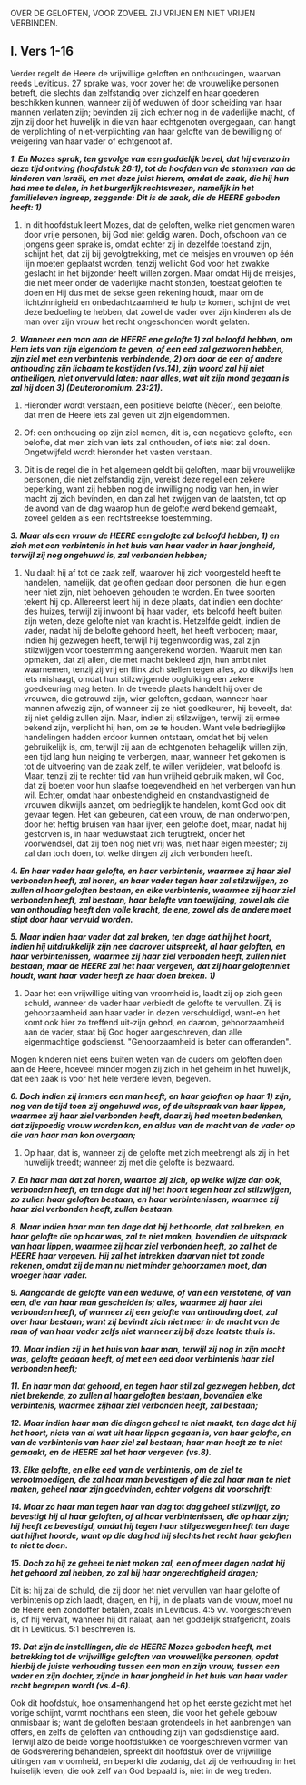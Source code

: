 OVER DE GELOFTEN, VOOR ZOVEEL ZIJ VRIJEN EN NIET VRIJEN VERBINDEN.

## I. Vers 1-16
Verder regelt de Heere de vrijwillige geloften en onthoudingen, waarvan reeds Leviticus. 27 sprake was, voor zover het de vrouwelijke personen betreft, die slechts dan zelfstandig over zichzelf en haar goederen beschikken kunnen, wanneer zij òf weduwen òf door scheiding van haar mannen verlaten zijn; bevinden zij zich echter nog in de vaderlijke macht, of zijn zij door het huwelijk in die van haar echtgenoten overgegaan, dan hangt de verplichting of niet-verplichting van haar gelofte van de bewilliging of weigering van haar vader of echtgenoot af.

***1. En Mozes sprak, ten gevolge van een goddelijk bevel, dat hij evenzo in deze tijd ontving (hoofdstuk 28:1), tot de hoofden van de stammen van de kinderen van Israël, en met deze juist hierom, omdat de zaak, die hij hun had mee te delen, in het burgerlijk rechtswezen, namelijk in het familieleven ingreep, zeggende: Dit is de zaak, die de HEERE geboden heeft: 1)***

1) In dit hoofdstuk leert Mozes, dat de geloften, welke niet genomen waren door vrije personen, bij God niet geldig waren. Doch, ofschoon van de jongens geen sprake is, omdat echter zij in dezelfde toestand zijn, schijnt het, dat zij bij gevolgtrekking, met de meisjes en vrouwen op één lijn moeten geplaatst worden, tenzij wellicht God voor het zwakke geslacht in het bijzonder heeft willen zorgen. Maar omdat Hij de meisjes, die niet meer onder de vaderlijke macht stonden, toestaat geloften te doen en Hij dus met de sekse geen rekening houdt, maar om de lichtzinnigheid en onbedachtzaamheid te hulp te komen, schijnt de wet deze bedoeling te hebben, dat zowel de vader over zijn kinderen als de man over zijn vrouw het recht ongeschonden wordt gelaten.

***2. Wanneer een man aan de HEERE ene gelofte 1) zal beloofd hebben, om Hem iets van zijn eigendom te geven, of een eed zal gezworen hebben, zijn ziel met een verbintenis verbindende, 2) om door de een of andere onthouding zijn lichaam te kastijden (vs.14), zijn woord zal hij niet ontheiligen, niet onvervuld laten: naar alles, wat uit zijn mond gegaan is zal hij doen 3) (Deuteronomium. 23:21).***

1) Hieronder wordt verstaan, een positieve belofte (Nèder), een belofte, dat men de Heere iets zal geven uit zijn eigendommen.

2) Of: een onthouding op zijn ziel nemen, dit is, een negatieve gelofte, een belofte, dat men zich van iets zal onthouden, of iets niet zal doen. Ongetwijfeld wordt hieronder het vasten verstaan.

3) Dit is de regel die in het algemeen geldt bij geloften, maar bij vrouwelijke personen, die niet zelfstandig zijn, vereist deze regel een zekere beperking, want zij hebben nog de inwilliging nodig van hen, in wier macht zij zich bevinden, en dan zal het zwijgen van de laatsten, tot op de avond van de dag waarop hun de gelofte werd bekend gemaakt, zoveel gelden als een rechtstreekse toestemming.

***3. Maar als een vrouw de HEERE een gelofte zal beloofd hebben, 1) en zich met een verbintenis in het huis van haar vader in haar jongheid, terwijl zij nog ongehuwd is, zal verbonden hebben;***

1) Nu daalt hij af tot de zaak zelf, waarover hij zich voorgesteld heeft te handelen, namelijk, dat geloften gedaan door personen, die hun eigen heer niet zijn, niet behoeven gehouden te worden. En twee soorten tekent hij op. Allereerst leert hij in deze plaats, dat indien een dochter des huizes, terwijl zij inwoont bij haar vader, iets beloofd heeft buiten zijn weten, deze gelofte niet van kracht is. Hetzelfde geldt, indien de vader, nadat hij de belofte gehoord heeft, het heeft verboden; maar, indien hij gezwegen heeft, terwijl hij tegenwoordig was, zal zijn stilzwijgen voor toestemming aangerekend worden. Waaruit men kan opmaken, dat zij allen, die met macht bekleed zijn, hun ambt niet waarnemen, tenzij zij vrij en flink zich stellen tegen alles, zo dikwijls hen iets mishaagt, omdat hun stilzwijgende oogluiking een zekere goedkeuring mag heten. In de tweede plaats handelt hij over de vrouwen, die getrouwd zijn, wier geloften, gedaan, wanneer haar mannen afwezig zijn, of wanneer zij ze niet goedkeuren, hij beveelt, dat zij niet geldig zullen zijn. Maar, indien zij stilzwijgen, terwijl zij ermee bekend zijn, verplicht hij hen, om ze te houden. Want vele bedrieglijke handelingen hadden erdoor kunnen ontstaan, omdat het bij velen gebruikelijk is, om, terwijl zij aan de echtgenoten behagelijk willen zijn, een tijd lang hun neiging te verbergen, maar, wanneer het gekomen is tot de uitvoering van de zaak zelf, te willen verijdelen, wat beloofd is. Maar, tenzij zij te rechter tijd van hun vrijheid gebruik maken, wil God, dat zij boeten voor hun slaafse toegevendheid en het verbergen van hun wil. Echter, omdat haar onbestendigheid en onstandvastigheid de vrouwen dikwijls aanzet, om bedrieglijk te handelen, komt God ook dit gevaar tegen. Het kan gebeuren, dat een vrouw, de man onderworpen, door het heftig bruisen van haar ijver, een gelofte doet, maar, nadat hij gestorven is, in haar weduwstaat zich terugtrekt, onder het voorwendsel, dat zij toen nog niet vrij was, niet haar eigen meester; zij zal dan toch doen, tot welke dingen zij zich verbonden heeft.

***4. En haar vader haar gelofte, en haar verbintenis, waarmee zij haar ziel verbonden heeft, zal horen, en haar vader tegen haar zal stilzwijgen, zo zullen al haar geloften bestaan, en elke verbintenis, waarmee zij haar ziel verbonden heeft, zal bestaan, haar belofte van toewijding, zowel als die van onthouding heeft dan volle kracht, de ene, zowel als de andere moet stipt door haar vervuld worden.***

***5. Maar indien haar vader dat zal breken, ten dage dat hij het hoort, indien hij uitdrukkelijk zijn nee daarover uitspreekt, al haar geloften, en haar verbintenissen, waarmee zij haar ziel verbonden heeft, zullen niet bestaan; maar de HEERE zal het haar vergeven, dat zij haar geloftenniet houdt, want haar vader heeft ze haar doen breken. 1)***

1) Daar het een vrijwillige uiting van vroomheid is, laadt zij op zich geen schuld, wanneer de vader haar verbiedt de gelofte te vervullen. Zij is gehoorzaamheid aan haar vader in dezen verschuldigd, want-en het komt ook hier zo treffend uit-zijn gebod, en daarom, gehoorzaamheid aan de vader, staat bij God hoger aangeschreven, dan alle eigenmachtige godsdienst. "Gehoorzaamheid is beter dan offeranden".

Mogen kinderen niet eens buiten weten van de ouders om geloften doen aan de Heere, hoeveel minder mogen zij zich in het geheim in het huwelijk, dat een zaak is voor het hele verdere leven, begeven.

***6. Doch indien zij immers een man heeft, en haar geloften op haar 1) zijn, nog van de tijd toen zij ongehuwd was, of de uitspraak van haar lippen, waarmee zij haar ziel verbonden heeft, daar zij had moeten bedenken, dat zijspoedig vrouw worden kon, en aldus van de macht van de vader op die van haar man kon overgaan;***

1) Op haar, dat is, wanneer zij de gelofte met zich meebrengt als zij in het huwelijk treedt; wanneer zij met die gelofte is bezwaard.

***7. En haar man dat zal horen, waartoe zij zich, op welke wijze dan ook, verbonden heeft, en ten dage dat hij het hoort tegen haar zal stilzwijgen, zo zullen haar geloften bestaan, en haar verbintenissen, waarmee zij haar ziel verbonden heeft, zullen bestaan.***

***8. Maar indien haar man ten dage dat hij het hoorde, dat zal breken, en haar gelofte die op haar was, zal te niet maken, bovendien de uitspraak van haar lippen, waarmee zij haar ziel verbonden heeft, zo zal het de HEERE haar vergeven. Hij zal het intrekken daarvan niet tot zonde rekenen, omdat zij de man nu niet minder gehoorzamen moet, dan vroeger haar vader.***

***9. Aangaande de gelofte van een weduwe, of van een verstotene, of van een, die van haar man gescheiden is; alles, waarmee zij haar ziel verbonden heeft, of wanneer zij een gelofte van onthouding doet, zal over haar bestaan; want zij bevindt zich niet meer in de macht van de man of van haar vader zelfs niet wanneer zij bij deze laatste thuis is.***

***10. Maar indien zij in het huis van haar man, terwijl zij nog in zijn macht was, gelofte gedaan heeft, of met een eed door verbintenis haar ziel verbonden heeft;***

***11. En haar man dat gehoord, en tegen haar stil zal gezwegen hebben, dat niet brekende, zo zullen al haar geloften bestaan, bovendien elke verbintenis, waarmee zijhaar ziel verbonden heeft, zal bestaan;***

***12. Maar indien haar man die dingen geheel te niet maakt, ten dage dat hij het hoort, niets van al wat uit haar lippen gegaan is, van haar gelofte, en van de verbintenis van haar ziel zal bestaan; haar man heeft ze te niet gemaakt, en de HEERE zal het haar vergeven (vs.8).***

***13. Elke gelofte, en elke eed van de verbintenis, om de ziel te verootmoedigen, die zal haar man bevestigen of die zal haar man te niet maken, geheel naar zijn goedvinden, echter volgens dit voorschrift:***

***14. Maar zo haar man tegen haar van dag tot dag geheel stilzwijgt, zo bevestigt hij al haar geloften, of al haar verbintenissen, die op haar zijn; hij heeft ze bevestigd, omdat hij tegen haar stilgezwegen heeft ten dage dat hijhet hoorde, want op die dag had hij slechts het recht haar geloften te niet te doen.***

***15. Doch zo hij ze geheel te niet maken zal, een of meer dagen nadat hij het gehoord zal hebben, zo zal hij haar ongerechtigheid dragen;***

Dit is: hij zal de schuld, die zij door het niet vervullen van haar gelofte of verbintenis op zich laadt, dragen, en hij, in de plaats van de vrouw, moet nu de Heere een zondoffer betalen, zoals in Leviticus. 4:5 vv. voorgeschreven is, of hij vervalt, wanneer hij dit nalaat, aan het goddelijk strafgericht, zoals dit in Leviticus. 5:1 beschreven is.

***16. Dat zijn de instellingen, die de HEERE Mozes geboden heeft, met betrekking tot de vrijwillige geloften van vrouwelijke personen, opdat hierbij de juiste verhouding tussen een man en zijn vrouw, tussen een vader en zijn dochter, zijnde in haar jongheid in het huis van haar vader recht begrepen wordt (vs.4-6).***

Ook dit hoofdstuk, hoe onsamenhangend het op het eerste gezicht met het vorige schijnt, vormt nochthans een steen, die voor het gehele gebouw onmisbaar is; want de geloften bestaan grotendeels in het aanbrengen van offers, en zelfs de geloften van onthouding zijn van godsdienstige aard. Terwijl alzo de beide vorige hoofdstukken de voorgeschreven vormen van de Godsverering behandelen, spreekt dit hoofdstuk over de vrijwillige uitingen van vroomheid, en beperkt die zodanig, dat zij de verhouding in het huiselijk leven, die ook zelf van God bepaald is, niet in de weg treden.

